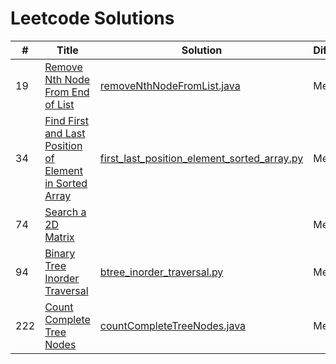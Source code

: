 # Leetcode Solutions

|#|Title|Solution|Difficulty|
|-|-----|--------|----------|
|19|[Remove Nth Node From End of List](https://leetcode.com/problems/remove-nth-node-from-end-of-list/)|[removeNthNodeFromList.java](removeNthNodeFromList.java)|Medium|
|34|[Find First and Last Position of Element in Sorted Array](https://leetcode.com/problems/find-first-and-last-position-of-element-in-sorted-array/)|[first_last_position_element_sorted_array.py](first_last_position_element_sorted_array.py)|Medium|
|74|[Search a 2D Matrix](https://leetcode.com/problems/search-a-2d-matrix/)|[]()|Medium|
|94|[Binary Tree Inorder Traversal](https://leetcode.com/problems/binary-tree-inorder-traversal/)|[btree_inorder_traversal.py](btree_inorder_traversal.py)|Medium|
|222|[Count Complete Tree Nodes](https://leetcode.com/problems/count-complete-tree-nodes/)|[countCompleteTreeNodes.java](countCompleteTreeNodes.java)|Medium|
